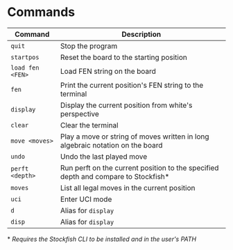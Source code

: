 # Commands

| Command | Description |
| --- | --- |
| `quit` | Stop the program |
| `startpos` | Reset the board to the starting position |
| `load fen <FEN>` | Load FEN string on the board |
| `fen` | Print the current position's FEN string to the terminal |
| `display` | Display the current position from white's perspective |
| `clear` | Clear the terminal |
| `move <moves>` | Play a move or string of moves written in long algebraic notation on the board |
| `undo` | Undo the last played move |
| `perft <depth>` | Run perft on the current position to the specified depth and compare to Stockfish\* |
| `moves` | List all legal moves in the current position |
| `uci` | Enter UCI mode |
| `d` | Alias for `display` |
| `disp` | Alias for `display` |


\* *Requires the Stockfish CLI to be installed and in the user's PATH*
